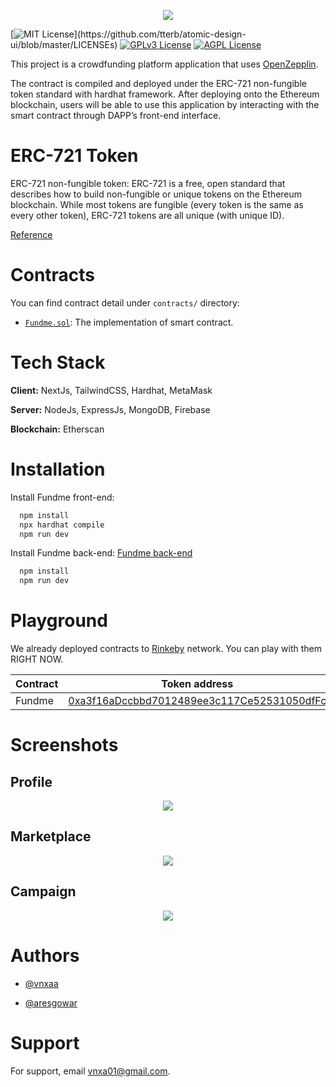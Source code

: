 <p align=center>
<img src="../../fundme_clienv3/fundme_fe/screenshot/icon.png">
</p>

[![MIT License](https://img.shields.io/apm/l/atomic-design-ui.svg?)](https://github.com/tterb/atomic-design-ui/blob/master/LICENSEs)
[![GPLv3 License](https://img.shields.io/badge/License-GPL%20v3-yellow.svg)](https://opensource.org/licenses/)
[![AGPL License](https://img.shields.io/badge/license-AGPL-blue.svg)](http://www.gnu.org/licenses/agpl-3.0)


This project is a crowdfunding platform application that uses [OpenZepplin](https://github.com/OpenZeppelin/openzeppelin-solidity).


The contract is compiled and deployed under the ERC-721 non-fungible token standard with hardhat framework. After deploying onto the Ethereum blockchain, users will be able to use this application by interacting with the smart contract through DAPP’s front-end interface.

# ERC-721 Token

ERC-721 non-fungible token:
    ERC-721 is a free, open standard that describes how to build non-fungible or unique tokens on the Ethereum blockchain. While most tokens are fungible (every token is the same as every other token), ERC-721 tokens are all unique (with unique ID).

[Reference](https://github.com/ethereum/EIPs/blob/master/EIPS/eip-721.md)

# Contracts
You can find contract detail under `contracts/` directory:
- [`Fundme.sol`](./contracts/Fundme.sol):
    The implementation of smart contract.

# Tech Stack

**Client:** NextJs, TailwindCSS, Hardhat, MetaMask 

**Server:** NodeJs, ExpressJs, MongoDB, Firebase

**Blockchain:** Etherscan 

# Installation

Install Fundme front-end:

```bash
  npm install
  npx hardhat compile
  npm run dev
```

Install Fundme back-end: [Fundme back-end](https://github.com/vnxaa/fundme_be)
```bash
  npm install
  npm run dev
```

# Playground

We already deployed contracts to [Rinkeby](https://rinkeby.etherscan.io/) network. You can play with them RIGHT NOW.

| Contract         | Token address | Transaction hash
|------------------|---------------|---------------------
| Fundme  | [0xa3f16aDccbbd7012489ee3c117Ce52531050dfFc](https://rinkeby.etherscan.io/address/0xa3f16adccbbd7012489ee3c117ce52531050dffc) | [0xf358d04dcae1fbc45c178c69e36ea9cc12efae15fbc78dd5080211cec66c95ac](https://rinkeby.etherscan.io/tx/0xf358d04dcae1fbc45c178c69e36ea9cc12efae15fbc78dd5080211cec66c95ac)


# Screenshots

## Profile

<p align=center>
<img src="../../fundme_clienv3/fundme_fe/screenshot/profile.png">
</p>

## Marketplace

<p align=center>
<img src="../../fundme_clienv3/fundme_fe/screenshot/market.png">
</p>

## Campaign

<p align=center>
<img src="../../fundme_clienv3/fundme_fe/screenshot/campaign.png">
</p>


# Authors

- [@vnxaa](https://github.com/vnxaa)

- [@aresgowar](https://github.com/aresgowar)



# Support

For support, email vnxa01@gmail.com.
